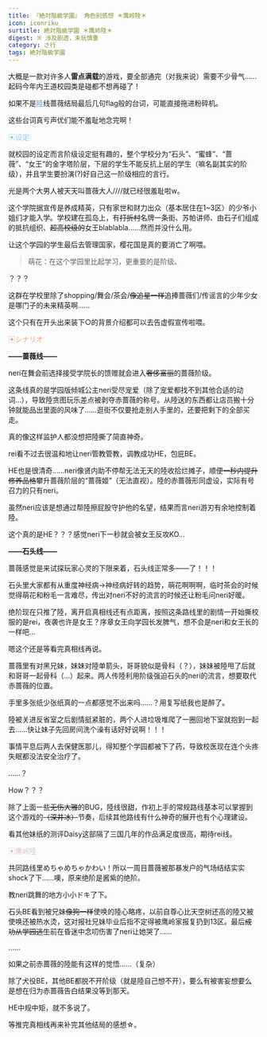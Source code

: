 ```yaml
---
title: 『絶対階級学園』 角色别感想 ＊鹰岭陸＊
icon: iconriku
surtitle: 絶対階級学園 ＊鹰岭陸＊
digest: ※ 涉及剧透，未玩慎重
category: さ行
tags: 絶対階級学園
---
```






大概是一款对许多人**雷点满载**的游戏，要全部通完（对我来说）需要不少骨气……起码今年内王道校园类是碰都不想再碰了！

如果不是<font color="#6495ED">陸</font>线蔷薇结局最后几句flag般的台词，可能直接拖进粉碎机。

这些台词真亏声优们能不羞耻地念完啊！

<font color="#87CEFA">▣设定</font>

就校园的设定而言阶级设定挺有趣的，整个学校分为“石头”、“蜜蜂”、“蔷薇”、“女王”的金字塔阶层，下层的学生不能反抗上层的学生（嘛名副其实的阶级），并且学生要扮演(?)好自己这一阶级相应的言行。

光是两个大男人被天天叫蔷薇大人////就已经很羞耻啦w。

这个学院据宣传是养成精英，只有家世和财力出众（基本居住在1~3区）的少爷小姐们才能入学。学校建在孤岛上，有~~打折村~~名牌一条街、苏帕讲师、由石子们组成的抵抗组织、~~超高校级的~~女王blablabla……然而并没什么用。

让这个学园的学生最后去管理国家，樱花国是真的要消亡了啊喂。

> 萌花：在这个学园里比起学习，更重要的是阶级。

？？？

这群在学校里除了shopping/舞会/茶会/~~像追星一样~~追捧蔷薇们/传谣言的少年少女是哪门子的未来精英啊……

这个只有在开头出来装下○的背景介绍都可以去告虚假宣传啦喂。

<font color="#FFA07A">▣シナリオ</font>

**——蔷薇线——**

neri在舞会前选择接受学院长的馈赠就会进入~~奢侈富丽~~的蔷薇阶级。

这条线真的是学园版倾城公主neri受尽宠爱（除了宠爱都找不到其他合适的动词…），导致陸贪图玩乐差点被剥夺赤蔷薇的称号。从陸送的东西都让店员搬十分钟就能品出里面的风味了……逛街不仅要抢走别人手里的，还要把剩下的全部买走。

真的像这样监护人都没想把陸撕了简直神奇。

rei看不过去很温和地让neri管教管教，调教成功HE，包庇BE。

HE也是很清奇……neri像贤内助不停帮无法无天的陸收拾烂摊子，顺便~~一秒内提升修养品格~~攀升蔷薇阶层的“蔷薇姬”（无法直视）。陸的赤蔷薇形同虚设，实际有号召力的只有neri。

虽然neri应该是想通过帮陸擦屁股守护他的名望，结果而言neri游刃有余地控制着陸。

这个真的是HE？？？感觉neri下一秒就会被女王反攻KO…

**——石头线——**

蔷薇感觉是来试探玩家心灵的下限来着，石头线正常多——了！！！

石头里大家都有从重度神经病→神经病好转的趋势，萌花啊啊啊，临时茶会的时候觉得萌花和粉毛一言难尽，传出对neri不好的流言的时候还让粉毛问neri好暖。

绝阶现在只推了陸，离开启真相线还有点距离，按照这条路线里的剧情一开始撕校服的是rei，夜袭也许是女王？序章女王向学园长发脾气，想不会是neri和女王长的一样吧…

嗯这个还是等看完真相线再说。

蔷薇里有对黑兄妹，妹妹对陸单箭头，哥哥貌似是骨科（？），妹妹被陸甩了后就和哥哥一起骨科（…）起来。两人传陸利用阶级强迫石头的neri的流言，想要取代赤蔷薇的位置。

手里多张纸少张纸真的一点都感觉不出来吗……？用复写纸我也是醉了。

陸被关进反省室之后剧情挺紧脏的，两个人进垃圾堆爬了一圈回地下室就抱到一起去……快让妹子先回房间洗个澡有话好好说啊！！！

事情平息后两人去保健医那儿，得知整个学园都被下了药，导致校医现在连个头疼失眠都没法安全治疗了。

……？

How？？？

除了上面一些~~无伤大雅~~的BUG，陸线很甜，作初上手的常规路线基本可以掌握到这个游戏的~~（深井冰）~~节奏，后续其他路线有什么神奇的展开也有个心理建设。

看其他妹纸的测评Daisy这部隔了三国几年的作品满足度很高，期待rei线。

<font color="#D8BFD8">▣鹰岭陸</font>

共同路线里めちゃめちゃかわい！所以一周目蔷薇被那暴发户的气场结结实实shock了下……噢，原来绝阶是酱紫的绝阶。

教neri跳舞的地方小小ドキ了下。

石头BE看到被兄妹~~像狗一样~~使唤的陸心略疼，以前自尊心比天空树还高的陸又被使唤还被热水烫，这对报社兄妹毕业后指不定得被鹰岭家报复扔到13区。最后~~成功从学园逃生~~前在昏迷中念叨伤害了neri让她哭了……

……

如果之前赤蔷薇的陸能有这样的觉悟……（复杂）

除了犬役BE，其他BE都脱不开阶级（就是陸自己想不开），要么有被害妄想要么是想在归为赤蔷薇告白结果没等到那天。

HE中规中矩，就不多说了。

等推完真相线再来补完其他结局的感想☆。